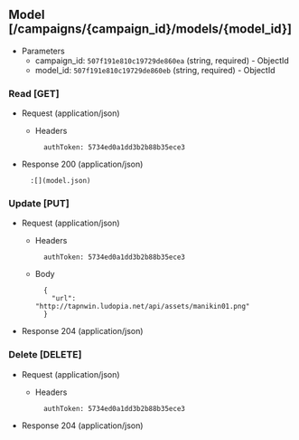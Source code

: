 ## Model [/campaigns/{campaign_id}/models/{model_id}]

+ Parameters
    + campaign_id: `507f191e810c19729de860ea` (string, required) - ObjectId
    + model_id: `507f191e810c19729de860eb` (string, required) - ObjectId

### Read [GET]

+ Request (application/json)

    + Headers

            authToken: 5734ed0a1dd3b2b88b35ece3

+ Response 200 (application/json)

        :[](model.json)

### Update [PUT]

+ Request (application/json)

    + Headers

            authToken: 5734ed0a1dd3b2b88b35ece3

    + Body

            {
              "url": "http://tapnwin.ludopia.net/api/assets/manikin01.png"
            }

+ Response 204 (application/json)

### Delete [DELETE]

+ Request (application/json)

    + Headers

            authToken: 5734ed0a1dd3b2b88b35ece3

+ Response 204 (application/json)
